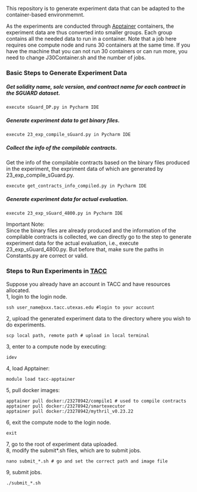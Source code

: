 #### 


This repository is to generate experiment data that can be adapted to the container-based environmemnt.



As the experiments are conducted through [Apptainer](https://apptainer.org/) containers, the experiment data are thus converted into smaller groups. Each group contains all the needed data to run in a container. Note that a job here requires one compute node and runs 30 containers at the same time. If you have the machine that you can not run 30 containers or can run more, you need to change J30Container.sh and the number of jobs.


### Basic Steps to Generate Experiment Data
##### Get solidity name, solc version, and contract name for each contract in the SGUARD dataset.<br>
```
execute sGuard_DP.py in Pycharm IDE
```

##### Generate experiment data to get binary files.<br>
```
execute 23_exp_compile_sGuard.py in Pycharm IDE
```

##### Collect the info of the compilable contracts.<br>
Get the info of the compilable contracts based on the binary files produced in the experiment, the expriment data of which are generated by 23_exp_compile_sGuard.py.
```
execute get_contracts_info_compiled.py in Pycharm IDE
```

##### Generate experiment data for actual evaluation.<br>
```
execute 23_exp_sGuard_4800.py in Pycharm IDE
```

Important Note:<br>
 Since the binary files are already produced and the information of the compilable contracts is collected, we can directly go to the step to generate experiment data for the actual evaluation, i.e., execute 23_exp_sGuard_4800.py. But before that, make sure the paths in Constants.py are correct or valid.


### Steps to Run Experiments in [TACC](https://tacc.utexas.edu)
Suppose you already have an account in TACC and have resources allocated.<br>
1, login to the login node.<br>
```
ssh user_name@xxx.tacc.utexas.edu #login to your account
```
2, upload the generated experiment data to the directory where you wish to do experiments.<br>
```
scp local path, remote path # upload in local terminal
```

3, enter to a compute node by executing: <br>
```
idev
```
4, load Apptainer:
```
module load tacc-apptainer
```

5, pull docker images:<br>
```
apptainer pull docker:/23278942/compile1 # used to compile contracts
apptainer pull docker:/23278942/smartexecutor  
apptainer pull docker:/23278942/mythril_v0.23.22
```
6, exit the compute node to the login node.
```
exit
```
7, go to the root of experiment data uploaded.<br>
8, modify the submit*.sh files, which are to submit jobs.<br>
```
nano submit_*.sh # go and set the correct path and image file
```
9, submit jobs.
```
./submit_*.sh

```
